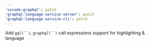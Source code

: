 ```yaml
---
'vscode-graphql': patch
'graphql-language-service-server': patch
'graphql-language-service-cli': patch
---
```


Add ```gql(``)```, ```graphql(``)``` call expressions support for highlighting & language

